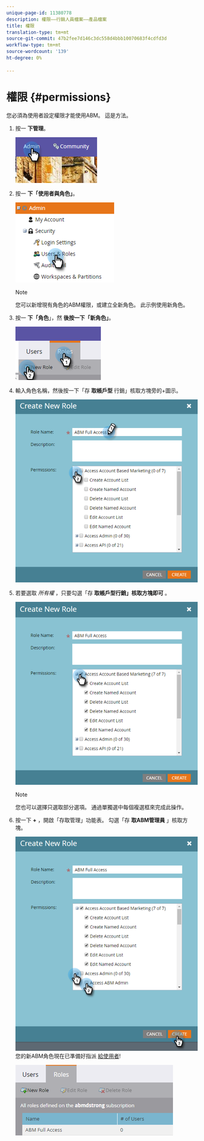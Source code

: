 ```yaml
---
unique-page-id: 11380778
description: 權限——行銷人員檔案——產品檔案
title: 權限
translation-type: tm+mt
source-git-commit: 47b2fee7d146c3dc558d4bbb10070683f4cdfd3d
workflow-type: tm+mt
source-wordcount: '139'
ht-degree: 0%

---
```



# 權限 {#permissions}

您必須為使用者設定權限才能使用ABM。 這是方法。

1. 按一 **下管理**。

   ![](assets/one-2.png)

1. 按一 **下「使用者與角色」**。

   ![](assets/two-2.png)

   >[!NOTE]
   >
   >您可以新增現有角色的ABM權限，或建立全新角色。 此示例使用新角色。

1. 按一 **下「角色**」，然 **後按一下「新角色」**。

   ![](assets/three-2.png)

1. 輸入角色名稱，然後按一下「存 **取帳戶型** 行銷」核取方塊旁的+圖示。

   ![](assets/four-1.png)

1. 若要選取 *所有權* ，只要勾選「存 **取帳戶型行銷」核取方塊即可** 。

   ![](assets/five-1.png)

   >[!NOTE]
   >
   >您也可以選擇只選取部分選項。 通過單獨選中每個複選框來完成此操作。

1. 按一下 **+** ，開啟「存取管理」功能表。 勾選「存 **取ABM管理員** 」核取方塊。

   ![](assets/six-1.png)\
   您的新ABM角色現在已準備好指派 [給使用者](http://docs.marketo.com/display/public/DOCS/Managing+User+Roles+and+Permissions#ManagingUserRolesandPermissions-AssignRolestoaUser)!

   ![](assets/seven.png)

